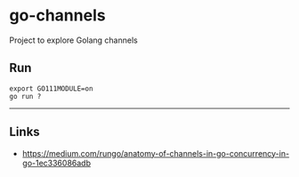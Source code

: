 
# go-channels

Project to explore Golang channels

## Run
```shell
export GO111MODULE=on
go run ?
```

---

## Links
- https://medium.com/rungo/anatomy-of-channels-in-go-concurrency-in-go-1ec336086adb
